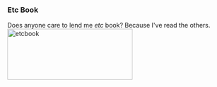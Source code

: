 ### Etc Book

Does anyone care to lend me _etc_ book? Because I've read the others.
<a href="http://www.flickr.com/photos/kriwil/2082268551/" title="etcbook by kriwil, on Flickr"><img src="http://farm3.static.flickr.com/2087/2082268551_d4aab2e823_o.jpg" width="283" height="115" alt="etcbook" /></a>

<!-- METADATA: {"time": "2007-12-02 22:08:46", "title": "Etc Book"} -->
